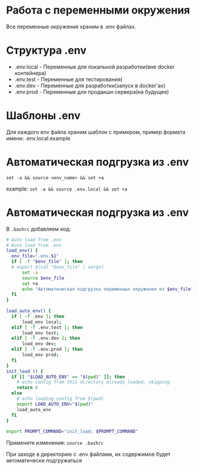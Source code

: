 # Работа с переменными окружения

Все переменные окружения храним в .env файлах.

# Структура .env

* .env.local - Переменные для локальной разработки(вне docker контейнера)
* .env.test - Переменные для тестирования(
* .env.dev - Переменные для разработки(запуск в docker'ах)
* .env.prod - Переменные для продакшн сервера(на будущее)

# Шаблоны .env

Для каждого env файла храним шаблон c примером, пример формата имени: .env.local.example

# Автоматическая подгрузка из .env

`set -a && source <env_name> && set +a`

example: `set -a && source .env.local && set +a`

# Автоматическая подгрузка из .env

В `.bashrc` добавляем код:
```bash
# Auto load from .env
# Auto load from .env
load_env() {
  env_file=".env.$1"
  if [ -f "$env_file" ]; then
  # export $(cat "$env_file" | xargs)
      set -a
      source $env_file
      set +a
      echo "Автоматическая подгрузка переменных окружения из $env_file"
  fi
}
 
load_auto_env() {
  if [ -f .env ]; then
      load_env local;
  elif [ -f .env.test ]; then
      load_env test;
  elif [ -f .env.dev ]; then
      load_env dev;
  elif [ -f .env.prod ]; then
      load_env prod;
  fi
}
init_load () {
  if [[ "$LOAD_AUTO_ENV" == "$(pwd)" ]]; then
    # echo config from this directory already loaded, skipping
    return 0
  else
    # echo loading config from $(pwd)
    export LOAD_AUTO_ENV="$(pwd)"
    load_auto_env
  fi
}
 
export PROMPT_COMMAND="init_load; $PROMPT_COMMAND"
```

Примените изменения: `source .bashrc`

При заходе в директорию с .env файлами, их содержимое будет автоматически подгружаться
